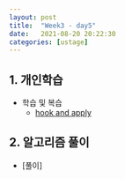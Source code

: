 ```yaml
---
layout: post
title:  "Week3 - day5"
date:   2021-08-20 20:22:30
categories: [ustage]
---
```


## 1. 개인학습
* 학습 및 복습
    * [hook and apply](https://kyunghyunlim.github.io/pytorch/ml_ai/2021/08/22/hookapply.html)


## 2. 알고리즘 풀이
* [풀이]